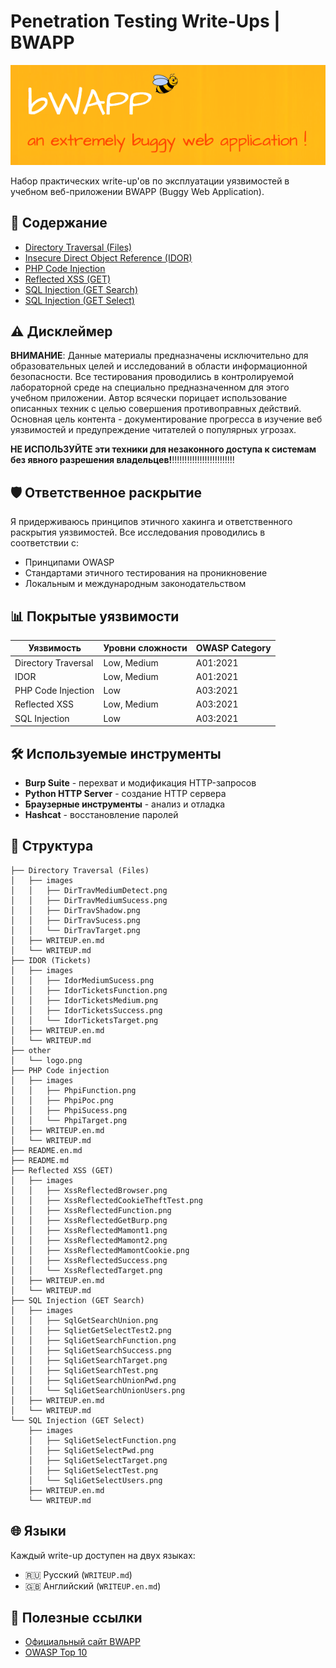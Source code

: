 # Penetration Testing Write-Ups | BWAPP

![BWAPP Logo](other/logo.png)

Набор практических write-up'ов по эксплуатации уязвимостей в учебном веб-приложении BWAPP (Buggy Web Application).

## 📁 Содержание

- [Directory Traversal (Files)](BWAPP/Directory%20Traversal%20%28Files%29/WRITEUP.md)
- [Insecure Direct Object Reference (IDOR)](BWAPP/IDOR%20%28Tickets%29/WRITEUP.md)
- [PHP Code Injection](BWAPP/PHP%20Code%20injection/WRITEUP.md)
- [Reflected XSS (GET)](BWAPP/Reflected%20XSS%20%28GET%29/WRITEUP.md)
- [SQL Injection (GET Search)](BWAPP/SQL%20Injection%20%28GET%20Search%29/WRITEUP.md)
- [SQL Injection (GET Select)](BWAPP/SQL%20Injection%20%28GET%20Select%29/WRITEUP.md)

## ⚠️ Дисклеймер

**ВНИМАНИЕ**: Данные материалы предназначены исключительно для образовательных целей и исследований в области информационной безопасности. Все тестирования проводились в контролируемой лабораторной среде на специально предназначенном для этого учебном приложении. Автор всячески порицает использование описанных техник с целью совершения противоправных действий. Основная цель контента - документирование прогресса в изучение веб уязвимостей и предупреждение читателей о популярных угрозах.

**НЕ ИСПОЛЬЗУЙТЕ эти техники для незаконного доступа к системам без явного разрешения владельцев!**!!!!!!!!!!!!!!!!!!!!!!!!!

## 🛡️ Ответственное раскрытие

Я придерживаюсь принципов этичного хакинга и ответственного раскрытия уязвимостей. Все исследования проводились в соответствии с:

- Принципами OWASP
- Стандартами этичного тестирования на проникновение
- Локальным и международным законодательством

## 📊 Покрытые уязвимости

| Уязвимость          | Уровни сложности | OWASP Category |
| ------------------- | ---------------- | -------------- |
| Directory Traversal | Low, Medium      | A01:2021       |
| IDOR                | Low, Medium      | A01:2021       |
| PHP Code Injection  | Low              | A03:2021       |
| Reflected XSS       | Low, Medium      | A03:2021       |
| SQL Injection       | Low              | A03:2021       |

## 🛠️ Используемые инструменты

- **Burp Suite** - перехват и модификация HTTP-запросов
- **Python HTTP Server** - создание HTTP сервера
- **Браузерные инструменты** - анализ и отладка
- **Hashcat** - восстановление паролей

## 📝 Структура

```
├── Directory Traversal (Files)
│   ├── images
│   │   ├── DirTravMediumDetect.png
│   │   ├── DirTravMediumSucess.png
│   │   ├── DirTravShadow.png
│   │   ├── DirTravSucess.png
│   │   └── DirTravTarget.png
│   ├── WRITEUP.en.md
│   └── WRITEUP.md
├── IDOR (Tickets)
│   ├── images
│   │   ├── IdorMediumSucess.png
│   │   ├── IdorTicketsFunction.png
│   │   ├── IdorTicketsMedium.png
│   │   ├── IdorTicketsSuccess.png
│   │   └── IdorTicketsTarget.png
│   ├── WRITEUP.en.md
│   └── WRITEUP.md
├── other
│   └── logo.png
├── PHP Code injection
│   ├── images
│   │   ├── PhpiFunction.png
│   │   ├── PhpiPoc.png
│   │   ├── PhpiSucess.png
│   │   └── PhpiTarget.png
│   ├── WRITEUP.en.md
│   └── WRITEUP.md
├── README.en.md
├── README.md
├── Reflected XSS (GET)
│   ├── images
│   │   ├── XssReflectedBrowser.png
│   │   ├── XssReflectedCookieTheftTest.png
│   │   ├── XssReflectedFunction.png
│   │   ├── XssReflectedGetBurp.png
│   │   ├── XssReflectedMamont1.png
│   │   ├── XssReflectedMamont2.png
│   │   ├── XssReflectedMamontCookie.png
│   │   ├── XssReflectedSuccess.png
│   │   └── XssReflectedTarget.png
│   ├── WRITEUP.en.md
│   └── WRITEUP.md
├── SQL Injection (GET Search)
│   ├── images
│   │   ├── SqlGetSearchUnion.png
│   │   ├── SqlietGetSelectTest2.png
│   │   ├── SqliGetSearchFunction.png
│   │   ├── SqliGetSearchSuccess.png
│   │   ├── SqliGetSearchTarget.png
│   │   ├── SqliGetSearchTest.png
│   │   ├── SqliGetSearchUnionPwd.png
│   │   └── SqliGetSearchUnionUsers.png
│   ├── WRITEUP.en.md
│   └── WRITEUP.md
└── SQL Injection (GET Select)
    ├── images
    │   ├── SqliGetSelectFunction.png
    │   ├── SqliGetSelectPwd.png
    │   ├── SqliGetSelectTarget.png
    │   ├── SqliGetSelectTest.png
    │   └── SqliGetSelectUsers.png
    ├── WRITEUP.en.md
    └── WRITEUP.md
```

## 🌐 Языки

Каждый write-up доступен на двух языках:
- 🇷🇺 Русский (`WRITEUP.md`)
- 🇬🇧 Английский (`WRITEUP.en.md`)

## 🔗 Полезные ссылки

- [Официальный сайт BWAPP](http://www.itsecgames.com/)
- [OWASP Top 10](https://owasp.org/www-project-top-ten/)